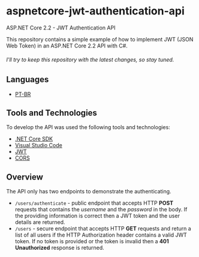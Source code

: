 # aspnetcore-jwt-authentication-api

ASP.NET Core 2.2 - JWT Authentication API

This repository contains a simple example of how to implement JWT (JSON Web Token) in an ASP.NET Core 2.2 API with C#.

###### I'll try to keep this repository with the latest changes, so stay tuned.

## Languages
- [PT-BR](./docs/PT-BR.md)

## Tools and Technologies

To develop the API was used the following tools and technologies:
- [.NET Core SDK](https://dotnet.microsoft.com/download)
- [Visual Studio Code](https://code.visualstudio.com/)
- [JWT](https://jwt.io/)
- [CORS](https://developer.mozilla.org/en-US/docs/Web/HTTP/CORS)

## Overview

The API only has two endpoints to demonstrate the authenticating.
- ```/users/authenticate``` - public endpoint that accepts HTTP **POST** requests that contains the *username* and the *password* in the body. If the providing information is correct then a JWT token and the user details are returned.
- ```/users``` - secure endpoint that accepts HTTP **GET** requests and return a list of all users if the HTTP Authorization header contains a valid JWT token. If no token is provided or the token is invalid then a **401 Unauthorized** response is returned.

